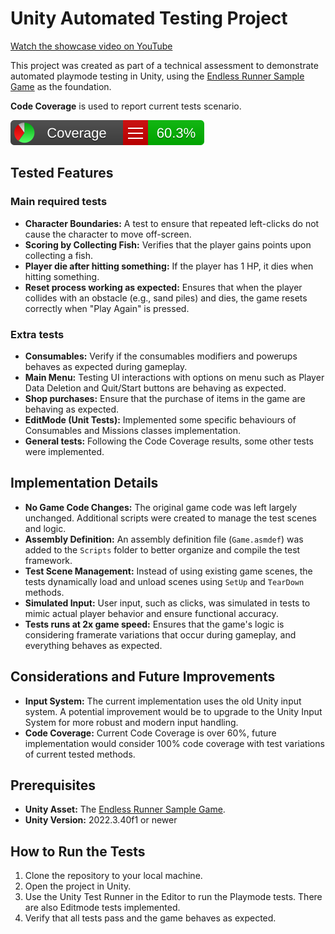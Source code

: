 # Unity Automated Testing Project

[Watch the showcase video on YouTube](https://www.youtube.com/watch?v=Bcl44QiA1H8)

This project was created as part of a technical assessment to demonstrate automated playmode testing in Unity, using the [Endless Runner Sample Game](https://assetstore.unity.com/packages/templates/tutorials/endless-runner-sample-game-87901) as the foundation.

**Code Coverage** is used to report current tests scenario.

![Test Coverage](./CodeCoverage/Report/badge_linecoverage.svg)


## Tested Features

### Main required tests
- **Character Boundaries:** A test to ensure that repeated left-clicks do not cause the character to move off-screen.
- **Scoring by Collecting Fish:** Verifies that the player gains points upon collecting a fish.
- **Player die after hitting something:** If the player has 1 HP, it dies when hitting something.
- **Reset process working as expected:** Ensures that when the player collides with an obstacle (e.g., sand piles) and dies, the game resets correctly when "Play Again" is pressed.

### Extra tests
- **Consumables:** Verify if the consumables modifiers and powerups behaves as expected during gameplay.
- **Main Menu:** Testing UI interactions with options on menu such as Player Data Deletion and Quit/Start buttons are behaving as expected.
- **Shop purchases:** Ensure that the purchase of items in the game are behaving as expected.
- **EditMode (Unit Tests):** Implemented some specific behaviours of Consumables and Missions classes implementation.
- **General tests:** Following the Code Coverage results, some other tests were implemented.

## Implementation Details

- **No Game Code Changes:** The original game code was left largely unchanged. Additional scripts were created to manage the test scenes and logic.
- **Assembly Definition:** An assembly definition file (`Game.asmdef`) was added to the `Scripts` folder to better organize and compile the test framework.
- **Test Scene Management:** Instead of using existing game scenes, the tests dynamically load and unload scenes using `SetUp` and `TearDown` methods.
- **Simulated Input:** User input, such as clicks, was simulated in tests to mimic actual player behavior and ensure functional accuracy.
- **Tests runs at 2x game speed:** Ensures that the game's logic is considering framerate variations that occur during gameplay, and everything behaves as expected.

## Considerations and Future Improvements

- **Input System:** The current implementation uses the old Unity input system. A potential improvement would be to upgrade to the Unity Input System for more robust and modern input handling.
- **Code Coverage:** Current Code Coverage is over 60%, future implementation would consider 100% code coverage with test variations of current tested methods.

## Prerequisites

- **Unity Asset:** The [Endless Runner Sample Game](https://assetstore.unity.com/packages/templates/tutorials/endless-runner-sample-game-87901).
- **Unity Version:** 2022.3.40f1 or newer

## How to Run the Tests

1. Clone the repository to your local machine.
2. Open the project in Unity.
3. Use the Unity Test Runner in the Editor to run the Playmode tests. There are also Editmode tests implemented.
4. Verify that all tests pass and the game behaves as expected.
